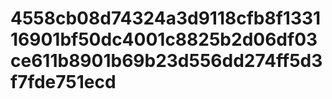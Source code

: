 # 4558cb08d74324a3d9118cfb8f133116901bf50dc4001c8825b2d06df03ce611b8901b69b23d556dd274ff5d3f7fde751ecd